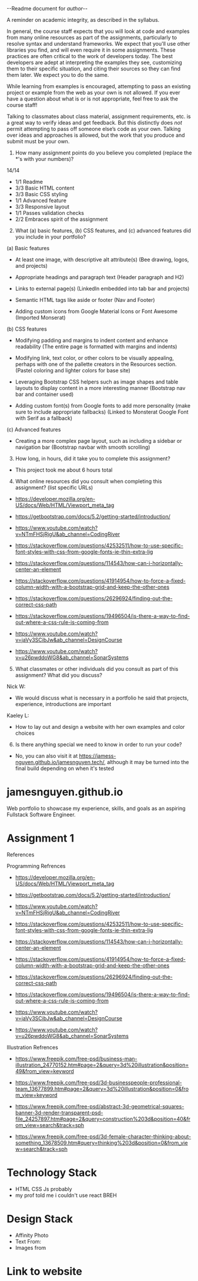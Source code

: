 --Readme document for _author_--

A reminder on academic integrity, as described in the syllabus.

In general, the course staff expects that you will look at code and examples from many online resources as part of the assignments, particularly to resolve syntax and understand frameworks. We expect that you'll use other libraries you find, and will even require it in some assignments. These practices are often critical to the work of developers today. The best developers are adept at interpreting the examples they see, customizing them to their specific situation, and citing their sources so they can find them later. We expect you to do the same.

While learning from examples is encouraged, attempting to pass an existing project or example from the web as your own is not allowed. If you ever have a question about what is or is not appropriate, feel free to ask the course staff!

Talking to classmates about class material, assignment requirements, etc. is a great way to verify ideas and get feedback. But this distinctly does _not_ permit attempting to pass off someone else’s code as your own. Talking over ideas and approaches is allowed, but the work that you produce and submit must be your own.

1. How many assignment points do you believe you completed (replace the \*'s with your numbers)?

14/14

- 1/1 Readme
- 3/3 Basic HTML content
- 3/3 Basic CSS styling
- 1/1 Advanced feature
- 3/3 Responsive layout
- 1/1 Passes validation checks
- 2/2 Embraces spirit of the assignment

2. What (a) basic features, (b) CSS features, and (c) advanced features did you include in your portfolio?

(a) Basic features

- At least one image, with descriptive alt attribute(s) (Bee drawing, logos, and projects)

- Appropriate headings and paragraph text (Header paragraph and H2)

- Links to external page(s) (LinkedIn embedded into tab bar and projects)

- Semantic HTML tags like aside or footer (Nav and Footer)

- Adding custom icons from Google Material Icons or Font Awesome (Imported Monserat)

(b) CSS features

- Modifying padding and margins to indent content and enhance readability (The entire page is formatted with margins and indents)

- Modifying link, text color, or other colors to be visually appealing, perhaps with one of the pallette creators in the Resources section. (Pastel coloring and lighter colors for base site)

- Leveraging Bootstrap CSS helpers such as image shapes and table layouts to display content in a more interesting manner (Bootstrap nav bar and container used)

- Adding custom font(s) from Google fonts to add more personality (make sure to include appropriate fallbacks) (Linked to Monsterat Google Font with Serif as a fallback)

(c) Advanced features

- Creating a more complex page layout, such as including a sidebar or navigation bar (Bootstrap navbar with smooth scrolling)

3. How long, in hours, did it take you to complete this assignment?

- This project took me about 6 hours total

4. What online resources did you consult when completing this assignment? (list specific URLs)

- https://developer.mozilla.org/en-US/docs/Web/HTML/Viewport_meta_tag

- https://getbootstrap.com/docs/5.2/getting-started/introduction/

- https://www.youtube.com/watch?v=NTmFHSjRjgU&ab_channel=CodingRiver

- https://stackoverflow.com/questions/42532511/how-to-use-specific-font-styles-with-css-from-google-fonts-ie-thin-extra-lig

- https://stackoverflow.com/questions/114543/how-can-i-horizontally-center-an-element

- https://stackoverflow.com/questions/41914954/how-to-force-a-fixed-column-width-with-a-bootstrap-grid-and-keep-the-other-ones

- https://stackoverflow.com/questions/26296924/finding-out-the-correct-css-path

- https://stackoverflow.com/questions/19496504/is-there-a-way-to-find-out-where-a-css-rule-is-coming-from

- https://www.youtube.com/watch?v=jaVy3SCibJw&ab_channel=DesignCourse

- https://www.youtube.com/watch?v=u26pwddoWG8&ab_channel=SonarSystems

5. What classmates or other individuals did you consult as part of this assignment? What did you discuss?

Nick W:

- We would discuss what is necessary in a portfolio he said that projects, experience, introductions are important

Kaeley L:

- How to lay out and design a website with her own examples and color choices

6. Is there anything special we need to know in order to run your code?

- No, you can also visit it at https://jamess-nguyen.github.io/jamesnguyen.tech/, although it may be turned into the final build depending on when it's tested

# jamesnguyen.github.io

Web portfolio to showcase my experience, skills, and goals as an aspiring Fullstack Software Engineer.

# Assignment 1

References

Programming Refrences

- https://developer.mozilla.org/en-US/docs/Web/HTML/Viewport_meta_tag

- https://getbootstrap.com/docs/5.2/getting-started/introduction/

- https://www.youtube.com/watch?v=NTmFHSjRjgU&ab_channel=CodingRiver

- https://stackoverflow.com/questions/42532511/how-to-use-specific-font-styles-with-css-from-google-fonts-ie-thin-extra-lig

- https://stackoverflow.com/questions/114543/how-can-i-horizontally-center-an-element

- https://stackoverflow.com/questions/41914954/how-to-force-a-fixed-column-width-with-a-bootstrap-grid-and-keep-the-other-ones

- https://stackoverflow.com/questions/26296924/finding-out-the-correct-css-path

- https://stackoverflow.com/questions/19496504/is-there-a-way-to-find-out-where-a-css-rule-is-coming-from

- https://www.youtube.com/watch?v=jaVy3SCibJw&ab_channel=DesignCourse

- https://www.youtube.com/watch?v=u26pwddoWG8&ab_channel=SonarSystems

Illustration Refrences

- https://www.freepik.com/free-psd/business-man-illustration_24770152.htm#page=2&query=3d%20illustration&position=49&from_view=keyword

- https://www.freepik.com/free-psd/3d-businesspeople-professional-team_13677899.htm#page=2&query=3d%20illustration&position=0&from_view=keyword

- https://www.freepik.com/free-psd/abstract-3d-geometrical-squares-banner-3d-render-transparent-psd-file_24257897.htm#page=2&query=construction%203d&position=40&from_view=search&track=sph

- https://www.freepik.com/free-psd/3d-female-character-thinking-about-something_13678509.htm#query=thinking%203d&position=0&from_view=search&track=sph

# Technology Stack

- HTML CSS Js probably
- my prof told me i couldn't use react BREH

# Design Stack

- Affinity Photo
- Text From:
- Images from

# Link to website

